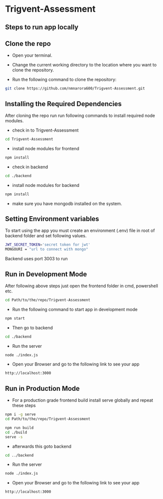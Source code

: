 # Trigvent-Assessment

## Steps to run app locally

## Clone the repo
* Open your terminal.

* Change the current working directory to the location where you want to clone the repository.

* Run the following command to clone the repository:
```bash
git clone https://github.com/nmnarora600/Trigvent-Assessment.git
```


## Installing the Required Dependencies

After cloning the repo run run following commands to install required node modules.

* check in to Trigvent-Assessment
```bash
cd Trigvent-Assessment
```
* install node modules for frontend
```bash
npm install
```
* check in backend
```bash
cd ./backend
```
* install node modules for backend
```bash
npm install
```
* make sure you have mongodb installed on the system.
## Setting Environment variables
To start using the app you must create an environment (.env) file in root of backend folder and set following values.


```bash
JWT_SECRET_TOKEN='secret token for jwt'
MONGOURI = "url to connect with mongo"
```
Backend uses port 3003 to run

## Run in Development Mode

After following above steps just open the frontend folder in cmd, powershell etc.
```bash
cd Path/to/the/repo/Trigvent-Assessment
```
* Run the following command to start app in development mode

```bash
npm start
```

* Then go to backend
```bash
cd ./backend
```

* Run the server
```bash
node ./index.js
```
* Open your Browser and go to the following link to see your app 

```bash
http://localhost:3000
```
## Run in Production Mode
* For a production grade frontend build install serve globally and repeat these steps
```bash
npm i -g serve
cd Path/to/the/repo/Trigvent-Assessment
```
```bash
npm run build
cd ./build
serve -s
```
* afterwards this goto backend
```bash
cd ../backend
```

* Run the server
```bash
node ./index.js
```
* Open your Browser and go to the following link to see your app 

```bash
http://localhost:3000
```

